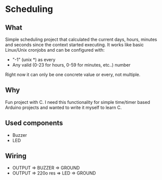 # Scheduling

## What

Simple scheduling project that calculated the current days, hours, minutes and seconds since the context started executing.
It works like basic Linux/Unix cronjobs and can be configured with:
- "-1" (unix *) as every
- Any valid (0-23 for hours, 0-59 for minutes, etc..) number

Right now it can only be one concrete value or every, not multiple.


## Why

Fun project with C. I need this functionality for simple time/timer based Arduino projects and wanted to write it myself to learn C.


## Used components
- Buzzer
- LED

## Wiring
- OUTPUT => BUZZER => GROUND
- OUTPUT => 220o res => LED => GROUND
